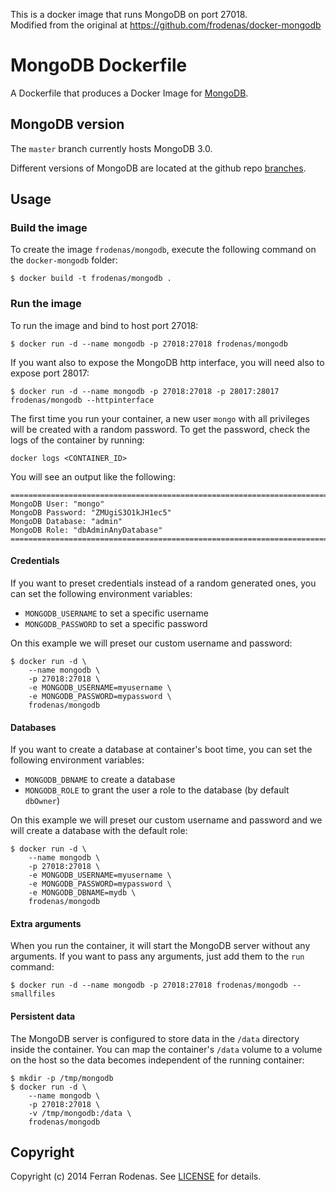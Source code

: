 This is a docker image that runs MongoDB on port 27018.  <br>
Modified from the original at https://github.com/frodenas/docker-mongodb


# MongoDB Dockerfile

A Dockerfile that produces a Docker Image for [MongoDB](http://www.mongodb.org/).

## MongoDB version

The `master` branch currently hosts MongoDB 3.0.

Different versions of MongoDB are located at the github repo [branches](https://github.com/frodenas/docker-mongodb/branches).

## Usage

### Build the image

To create the image `frodenas/mongodb`, execute the following command on the `docker-mongodb` folder:

```
$ docker build -t frodenas/mongodb .
```

### Run the image

To run the image and bind to host port 27018:

```
$ docker run -d --name mongodb -p 27018:27018 frodenas/mongodb
```

If you want also to expose the MongoDB http interface, you will need also to expose port 28017:

```
$ docker run -d --name mongodb -p 27018:27018 -p 28017:28017 frodenas/mongodb --httpinterface
```

The first time you run your container,  a new user `mongo` with all privileges will be created with a random password.
To get the password, check the logs of the container by running:

```
docker logs <CONTAINER_ID>
```

You will see an output like the following:

```
========================================================================
MongoDB User: "mongo"
MongoDB Password: "ZMUgiS3O1kJH1ec5"
MongoDB Database: "admin"
MongoDB Role: "dbAdminAnyDatabase"
========================================================================
```

#### Credentials

If you want to preset credentials instead of a random generated ones, you can set the following environment variables:

* `MONGODB_USERNAME` to set a specific username
* `MONGODB_PASSWORD` to set a specific password

On this example we will preset our custom username and password:

```
$ docker run -d \
    --name mongodb \
    -p 27018:27018 \
    -e MONGODB_USERNAME=myusername \
    -e MONGODB_PASSWORD=mypassword \
    frodenas/mongodb
```

#### Databases

If you want to create a database at container's boot time, you can set the following environment variables:

* `MONGODB_DBNAME` to create a database
* `MONGODB_ROLE` to grant the user a role to the database (by default `dbOwner`)

On this example we will preset our custom username and password and we will create a database with the default role:

```
$ docker run -d \
    --name mongodb \
    -p 27018:27018 \
    -e MONGODB_USERNAME=myusername \
    -e MONGODB_PASSWORD=mypassword \
    -e MONGODB_DBNAME=mydb \
    frodenas/mongodb
```

#### Extra arguments

When you run the container, it will start the MongoDB server without any arguments. If you want to pass any arguments,
just add them to the `run` command:

```
$ docker run -d --name mongodb -p 27018:27018 frodenas/mongodb --smallfiles
```

#### Persistent data

The MongoDB server is configured to store data in the `/data` directory inside the container. You can map the
container's `/data` volume to a volume on the host so the data becomes independent of the running container:

```
$ mkdir -p /tmp/mongodb
$ docker run -d \
    --name mongodb \
    -p 27018:27018 \
    -v /tmp/mongodb:/data \
    frodenas/mongodb
```

## Copyright

Copyright (c) 2014 Ferran Rodenas. See [LICENSE](https://github.com/frodenas/docker-mongodb/blob/master/LICENSE) for details.
